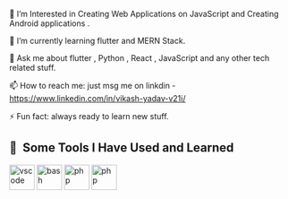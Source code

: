 
 🔭 I’m Interested in Creating Web Applications on JavaScript and Creating Android applications .
 
 🌱 I’m currently learning flutter and MERN Stack.
 
 💬 Ask me about flutter , Python , React , JavaScript and any other tech related stuff.
 
 📫 How to reach me: just msg me on linkdin - https://www.linkedin.com/in/vikash-yadav-v21i/
 
 ⚡ Fun fact: always ready to learn new stuff.

















<h2> 🚀 &nbsp;Some Tools I Have Used and Learned</h2>
<p align="left">
<img src="https://cdn.jsdelivr.net/gh/devicons/devicon/icons/vscode/vscode-original.svg" alt="vscode" width="45" height="45"/>
<img src="https://cdn.jsdelivr.net/gh/devicons/devicon/icons/bash/bash-original.svg" alt="bash" width="45" height="45"/>
<img src="https://cdn.jsdelivr.net/gh/devicons/devicon/icons/php/php-original.svg" alt="php" width="45" height="45"/>
 <img src="https://cdn.jsdelivr.net/gh/devicons/devicon/icons/dart/dart.svg" alt="php" width="45" height="45"/>
</p>
